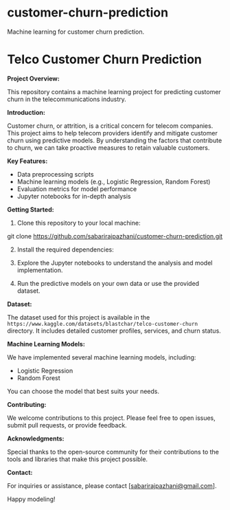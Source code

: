 # customer-churn-prediction
Machine learning for customer churn prediction.

# Telco Customer Churn Prediction

**Project Overview:**

This repository contains a machine learning project for predicting customer churn in the telecommunications industry.

**Introduction:**

Customer churn, or attrition, is a critical concern for telecom companies. This project aims to help telecom providers identify and mitigate customer churn using predictive models. By understanding the factors that contribute to churn, we can take proactive measures to retain valuable customers.

**Key Features:**

- Data preprocessing scripts
- Machine learning models (e.g., Logistic Regression, Random Forest)
- Evaluation metrics for model performance
- Jupyter notebooks for in-depth analysis

**Getting Started:**

1. Clone this repository to your local machine:

git clone https://github.com/sabarirajpazhani/customer-churn-prediction.git

2. Install the required dependencies:

3. Explore the Jupyter notebooks to understand the analysis and model implementation.

4. Run the predictive models on your own data or use the provided dataset.

**Dataset:**

The dataset used for this project is available in the `https://www.kaggle.com/datasets/blastchar/telco-customer-churn` directory. It includes detailed customer profiles, services, and churn status.

**Machine Learning Models:**

We have implemented several machine learning models, including:

- Logistic Regression
- Random Forest

You can choose the model that best suits your needs.

**Contributing:**

We welcome contributions to this project. Please feel free to open issues, submit pull requests, or provide feedback.


**Acknowledgments:**

Special thanks to the open-source community for their contributions to the tools and libraries that make this project possible.

**Contact:**

For inquiries or assistance, please contact [sabarirajpazhani@gmail.com].

Happy modeling!


